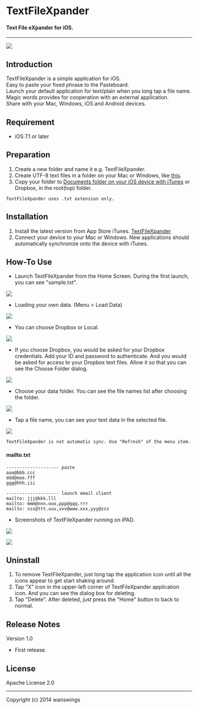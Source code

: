 TextFileXpander
====================
#### Text File eXpander for iOS.
*****
![](https://raw.github.com/wanswings/TextFileXpanderiOS/master/screenshots/icon64x64.png)

Introduction
--------------------
TextFileXpander is a simple application for iOS.  
Easy to paste your fixed phrase to the Pasteboard.  
Launch your default application for text/plain when you long tap a file name.  
Magic words provides for cooperation with an external application.  
Share with your Mac, Windows, iOS and Android devices.  

Requirement
--------------------
* iOS 7.1 or later

Preparation
--------------------
1. Create a new folder and name it e.g. TextFileXpander.
2. Create UTF-8 text files in a folder on your Mac or Windows, like [this](https://github.com/wanswings/TextFileXpanderData/).
3. Copy your folder to [Documents folder on your iOS device with iTunes](http://support.apple.com/kb/ht4094) or Dropbox, in the root(top) folder.

`TextFileXpander uses .txt extension only.`

Installation
--------------------
1. Install the latest version from App Store iTunes. [TextFileXpander](https://itunes.apple.com/us/app/textfilexpander-for-ios/id921850935?mt=8)
2. Connect your device to your Mac or Windows. New applications should automatically synchronize onto the device with iTunes.

How-To Use
--------------------
* Launch TextFileXpander from the Home Screen. During the first launch, you can see "sample.txt".

![](https://raw.github.com/wanswings/TextFileXpanderiOS/master/screenshots/screenshot0.png)

* Loading your own data. (Menu > Load Data)

![](https://raw.github.com/wanswings/TextFileXpanderiOS/master/screenshots/screenshot1.png)

* You can choose Dropbox or Local.

![](https://raw.github.com/wanswings/TextFileXpanderiOS/master/screenshots/screenshot2.png)

* If you choose Dropbox, you would be asked for your Dropbox credentials. Add your ID and password to authenticate. And you would be asked for access to your Dropbox text files. Allow it so that you can see the Choose Folder dialog.

![](https://raw.github.com/wanswings/TextFileXpanderiOS/master/screenshots/screenshot3.png)

* Choose your data folder. You can see the file names list after choosing the folder.

![](https://raw.github.com/wanswings/TextFileXpanderiOS/master/screenshots/screenshot4.png)

* Tap a file name, you can see your text data in the selected file.

![](https://raw.github.com/wanswings/TextFileXpanderiOS/master/screenshots/screenshot5.png)

`TextFileXpander is not automatic sync. Use "Refresh" of the menu item.`

#### mailto.txt
```
-------------------- paste
aaa@bbb.ccc
ddd@eee.fff
ggg@hhh.iii

-------------------- launch email client
mailto: jjj@kkk.lll
mailto: mmm@nnn.ooo,ppp@qqq.rrr
mailto: sss@ttt.uuu,vvv@www.xxx,yyy@zzz
```

* Screenshots of TextFileXpander running on iPAD.

![](https://raw.github.com/wanswings/TextFileXpanderiOS/master/screenshots/screenshotP1.png)

![](https://raw.github.com/wanswings/TextFileXpanderiOS/master/screenshots/screenshotP2.png)

Uninstall
--------------------
1. To remove TextFileXpander, just long tap the application icon until all the icons appear to get start shaking around.
2. Tap "X" icon in the upper-left corner of TextFileXpander application icon. And you can see the dialog box for deleting.
3. Tap "Delete". After deleted, just press the "Home" button to back to normal.

Release Notes
--------------------
Version 1.0

- First release.

License
--------------------
Apache License 2.0
*****
Copyright (c) 2014 wanswings
